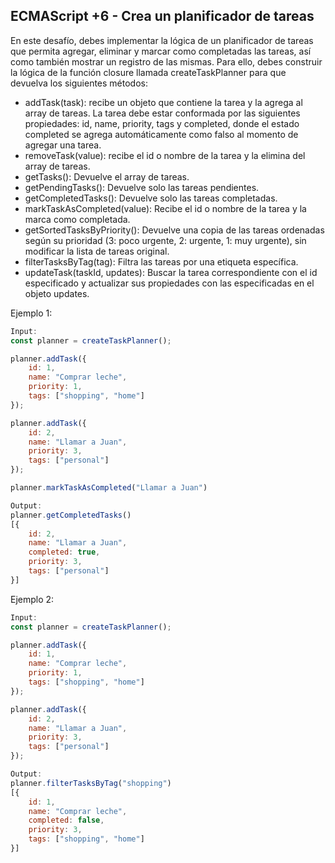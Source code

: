 ## ECMAScript +6 - Crea un planificador de tareas

En este desafío, debes implementar la lógica de un planificador de tareas que permita agregar, eliminar y marcar como completadas las tareas, así como también mostrar un registro de las mismas. Para ello, debes construir la lógica de la función closure llamada createTaskPlanner para que devuelva los siguientes métodos:

- addTask(task): recibe un objeto que contiene la tarea y la agrega al array de tareas. La tarea debe estar conformada por las siguientes propiedades: id, name, priority, tags y completed, donde el estado completed se agrega automáticamente como falso al momento de agregar una tarea.
- removeTask(value): recibe el id o nombre de la tarea y la elimina del array de tareas.
- getTasks(): Devuelve el array de tareas.
- getPendingTasks(): Devuelve solo las tareas pendientes.
- getCompletedTasks(): Devuelve solo las tareas completadas.
- markTaskAsCompleted(value): Recibe el id o nombre de la tarea y la marca como completada.
- getSortedTasksByPriority(): Devuelve una copia de las tareas ordenadas según su prioridad (3: poco urgente, 2: urgente, 1: muy urgente), sin modificar la lista de tareas original.
- filterTasksByTag(tag): Filtra las tareas por una etiqueta específica.
- updateTask(taskId, updates): Buscar la tarea correspondiente con el id especificado y actualizar sus propiedades con las especificadas en el objeto updates.

Ejemplo 1:
```javascript
Input:
const planner = createTaskPlanner();

planner.addTask({
    id: 1,
    name: "Comprar leche",
    priority: 1,
    tags: ["shopping", "home"]
});

planner.addTask({
    id: 2,
    name: "Llamar a Juan",
    priority: 3,
    tags: ["personal"]
});

planner.markTaskAsCompleted("Llamar a Juan")

Output:
planner.getCompletedTasks()
[{
    id: 2,
    name: "Llamar a Juan",
    completed: true,
    priority: 3,
    tags: ["personal"]
}]
```

Ejemplo 2: 
```javascript
Input:
const planner = createTaskPlanner();

planner.addTask({
    id: 1,
    name: "Comprar leche",
    priority: 1,
    tags: ["shopping", "home"]
});

planner.addTask({
    id: 2,
    name: "Llamar a Juan",
    priority: 3,
    tags: ["personal"]
});

Output:
planner.filterTasksByTag("shopping")
[{
    id: 1,
    name: "Comprar leche",
    completed: false,
    priority: 3,
    tags: ["shopping", "home"]
}]
```